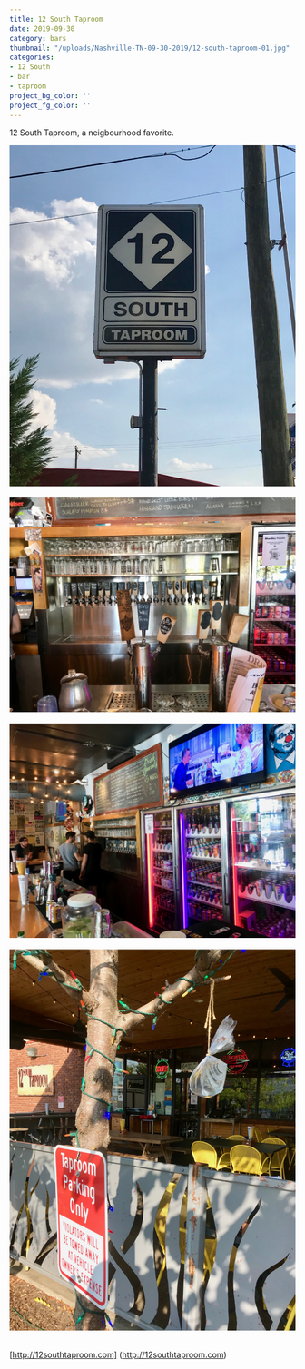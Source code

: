 ```yaml
---
title: 12 South Taproom
date: 2019-09-30
category: bars
thumbnail: "/uploads/Nashville-TN-09-30-2019/12-south-taproom-01.jpg"
categories:
- 12 South
- bar
- taproom
project_bg_color: ''
project_fg_color: ''
---
```


12 South Taproom, a neigbourhood favorite. 

![12 South Taproom](/uploads/Nashville-TN-09-30-2019/12-south-taproom-01.jpg)<br><br>
![12 South Taproom](/uploads/Nashville-TN-09-30-2019/12-south-taproom-02.jpg)<br><br>
![12 South Taproom](/uploads/Nashville-TN-09-30-2019/12-south-taproom-03.jpg)<br><br>
![12 South Taproom](/uploads/Nashville-TN-09-30-2019/12-south-taproom-04.jpg)<br><br>

[http://12southtaproom.com] (http://12southtaproom.com)  


